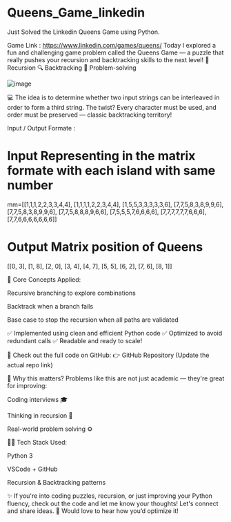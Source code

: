 # Queens_Game_linkedin
Just Solved the Linkedin Queens Game using Python.

Game Link : https://www.linkedin.com/games/queens/
Today I explored a fun and challenging game problem called the Queens Game — a puzzle that really pushes your recursion and backtracking skills to the next level! 🔁 Recursion 🔍 Backtracking 🧩 Problem-solving

![image](https://github.com/user-attachments/assets/27261193-cbb3-4b2f-9fe3-f3cbd48c5367)


💻 The idea is to determine whether two input strings can be interleaved in order to form a third string. The twist? Every character must be used, and order must be preserved — classic backtracking territory!

Input / Output Formate :

# Input Representing in the matrix formate with each island with same number
mm=[[1,1,1,2,2,3,3,4,4],
    [1,1,1,1,2,2,3,4,4],
    [1,5,5,3,3,3,3,3,6],
    [7,7,5,8,3,8,9,9,6],
    [7,7,5,8,3,8,9,9,6],
    [7,7,5,8,8,8,9,6,6],
    [7,5,5,5,7,6,6,6,6],
    [7,7,7,7,7,7,6,6,6],
    [7,7,6,6,6,6,6,6,6]]
# Output Matrix position of Queens
[[0, 3], [1, 8], [2, 0], [3, 4], [4, 7], [5, 5], [6, 2], [7, 6], [8, 1]]

🧠 Core Concepts Applied:

Recursive branching to explore combinations

Backtrack when a branch fails

Base case to stop the recursion when all paths are validated

✅ Implemented using clean and efficient Python code ✅ Optimized to avoid redundant calls ✅ Readable and ready to scale!

🔗 Check out the full code on GitHub: 👉 GitHub Repository (Update the actual repo link)

🎯 Why this matters? Problems like this are not just academic — they're great for improving:

Coding interviews 🎓

Thinking in recursion 🔁

Real-world problem solving ⚙️

👨‍💻 Tech Stack Used:

Python 3

VSCode + GitHub

Recursion & Backtracking patterns

✨ If you're into coding puzzles, recursion, or just improving your Python fluency, check out the code and let me know your thoughts! Let's connect and share ideas. 💬 Would love to hear how you’d optimize it!

